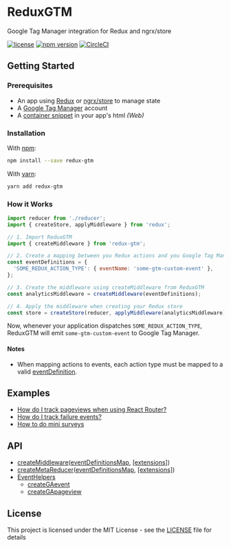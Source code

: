 # ReduxGTM

Google Tag Manager integration for Redux and ngrx/store

[![license](https://img.shields.io/github/license/rangle/redux-gtm.svg?style=flat-square)](LICENSE)
[![npm version](https://img.shields.io/npm/v/redux-gtm.svg?style=flat-square)](https://www.npmjs.com/package/redux-gtm)
[![CircleCI](https://img.shields.io/circleci/project/github/rangle/redux-gtm.svg?style=flat-square)](https://circleci.com/gh/rangle/redux-gtm)

## Getting Started

### Prerequisites

 - An app using [Redux](http://redux.js.org/) or [ngrx/store](https://github.com/ngrx/store) to manage state
 - A [Google Tag Manager](https://developers.google.com/tag-manager/) account
 - A [container snippet](https://developers.google.com/tag-manager/quickstart) in your app's html _(Web)_

### Installation

With [npm](https://www.npmjs.com/):
```bash
npm install --save redux-gtm
```

With [yarn](https://yarnpkg.com/):
```bash
yarn add redux-gtm
```

### How it Works

```js
import reducer from './reducer';
import { createStore, applyMiddleware } from 'redux';

// 1. Import ReduxGTM
import { createMiddleware } from 'redux-gtm';

// 2. Create a mapping between you Redux actions and you Google Tag Manager events
const eventDefinitions = {
  'SOME_REDUX_ACTION_TYPE': { eventName: 'some-gtm-custom-event' },
};

// 3. Create the middleware using createMiddleware from ReduxGTM
const analyticsMiddleware = createMiddleware(eventDefinitions);

// 4. Apply the middleware when creating your Redux store
const store = createStore(reducer, applyMiddleware(analyticsMiddleware));
```

Now, whenever your application dispatches `SOME_REDUX_ACTION_TYPE`,
ReduxGTM will emit `some-gtm-custom-event` to Google Tag Manager.

#### Notes
- When mapping actions to events, each action type must be mapped to a
  valid [eventDefinition](docs/event-definition.md).

## Examples
 - [How do I track pageviews when using React Router?](docs/examples/example1.md)
 - [How do I track failure events?](docs/examples/example2.md)
 - [How to do mini surveys](docs/examples/example3.md)

## API
 - [createMiddleware](docs/create-middleware.md)([eventDefinitionsMap](docs/event-definitions-map.md), [[extensions]](docs/extensions.md))
 - [createMetaReducer](docs/create-meta-reducer.md)([eventDefinitionsMap](docs/event-definitions-map.md), [[extensions]](docs/extensions.md))
 - [EventHelpers](docs/event-helpers/event-helpers.md)
   - [createGAevent](docs/event-helpers/create-ga-event.md)
   - [createGApageview](docs/event-helpers/create-ga-pageview.md)

## License

This project is licensed under the MIT License - see
the [LICENSE](LICENSE) file for details
